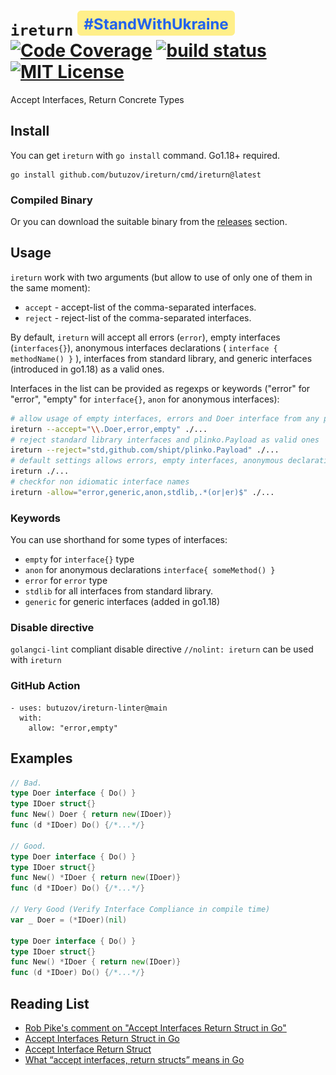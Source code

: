# `ireturn` [![Stand with Ukraine](https://raw.githubusercontent.com/vshymanskyy/StandWithUkraine/main/badges/StandWithUkraine.svg)](https://u24.gov.ua/) [![Code Coverage](https://coveralls.io/repos/github/butuzov/ireturn/badge.svg?branch=main)](https://coveralls.io/github/butuzov/ireturn?branch=main) [![build status](https://github.com/butuzov/ireturn/actions/workflows/main.yaml/badge.svg?branch=main)]() [![MIT License](http://img.shields.io/badge/license-MIT-blue.svg)](http://www.opensource.org/licenses/MIT)

Accept Interfaces, Return Concrete Types

## Install

You can get `ireturn` with `go install` command. Go1.18+ required.

```shell
go install github.com/butuzov/ireturn/cmd/ireturn@latest
```

### Compiled Binary

Or you can download the suitable binary from the [releases](https://github.com/butuzov/ireturn/releases) section.

## Usage

`ireturn` work with two arguments (but allow to use of only one of them in the same moment):

* `accept` - accept-list of the comma-separated interfaces.
* `reject` - reject-list of the comma-separated interfaces.

By default, `ireturn` will accept all errors (`error`), empty interfaces (`interfaces{}`), anonymous interfaces declarations ( `interface { methodName() }` ), interfaces from standard library, and generic interfaces (introduced in go1.18) as a valid ones.

Interfaces in the list can be provided as regexps or keywords ("error" for "error", "empty" for `interface{}`, `anon` for anonymous interfaces):

```bash
# allow usage of empty interfaces, errors and Doer interface from any package.
ireturn --accept="\\.Doer,error,empty" ./...
# reject standard library interfaces and plinko.Payload as valid ones
ireturn --reject="std,github.com/shipt/plinko.Payload" ./...
# default settings allows errors, empty interfaces, anonymous declarations and standard library
ireturn ./...
# checkfor non idiomatic interface names
ireturn -allow="error,generic,anon,stdlib,.*(or|er)$" ./...
```

### Keywords

You can use shorthand for some types of interfaces:

* `empty` for `interface{}` type
* `anon` for anonymous declarations `interface{ someMethod() }`
* `error` for `error` type
* `stdlib` for all interfaces from standard library.
* `generic` for generic interfaces (added in go1.18)

### Disable directive

`golangci-lint` compliant disable directive `//nolint: ireturn` can be used with `ireturn`

### GitHub Action

```
- uses: butuzov/ireturn-linter@main
  with:
    allow: "error,empty"
```

## Examples

```go
// Bad.
type Doer interface { Do() }
type IDoer struct{}
func New() Doer { return new(IDoer)}
func (d *IDoer) Do() {/*...*/}

// Good.
type Doer interface { Do() }
type IDoer struct{}
func New() *IDoer { return new(IDoer)}
func (d *IDoer) Do() {/*...*/}

// Very Good (Verify Interface Compliance in compile time)
var _ Doer = (*IDoer)(nil)

type Doer interface { Do() }
type IDoer struct{}
func New() *IDoer { return new(IDoer)}
func (d *IDoer) Do() {/*...*/}

```

## Reading List
* [Rob Pike's comment on "Accept Interfaces Return Struct in Go"](https://github.com/go-proverbs/go-proverbs.github.io/issues/37)
* [Accept Interfaces Return Struct in Go](https://mycodesmells.com/post/accept-interfaces-return-struct-in-go)
* [Accept Interface Return Struct](https://blog.dlow.me/programming/golang/accept-interface-return-struct/)
* [What “accept interfaces, return structs” means in Go](https://medium.com/@cep21/what-accept-interfaces-return-structs-means-in-go-2fe879e25ee8)
